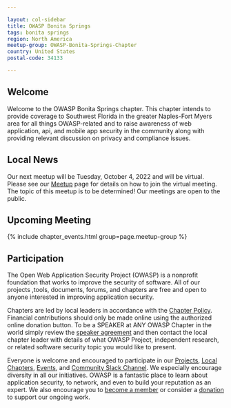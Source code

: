 ```yaml
---

layout: col-sidebar
title: OWASP Bonita Springs
tags: bonita springs
region: North America
meetup-group: OWASP-Bonita-Springs-Chapter
country: United States
postal-code: 34133

---
```


## Welcome
Welcome to the OWASP Bonita Springs chapter.  This chapter intends to provide coverage to Southwest Florida in the greater Naples-Fort Myers area for all things OWASP-related and to raise awareness of web application, api, and mobile app security in the community along with providing relevant discussion on privacy and compliance issues. 

## Local News
Our next meetup will be Tuesday, October 4, 2022 and will be virtual. Please see our [Meetup](https://www.meetup.com/owasp-bonita-springs-chapter/) page for details on how to join the virtual meeting. The topic of this meetup is to be determined! Our meetings are open to the public. 

## Upcoming Meeting

{% include chapter_events.html group=page.meetup-group %}

## Participation
The Open Web Application Security Project (OWASP) is a nonprofit foundation that works to improve the security of software. All of our projects ,tools, documents, forums, and chapters are free and open to anyone interested in improving application security. 

Chapters are led by local leaders in accordance with the [Chapter Policy](https://owasp.org/www-policy/). Financial contributions should only be made online using the authorized online donation button. To be a SPEAKER at ANY OWASP Chapter in the world simply review the [speaker agreement](https://owasp.org/www-policy/) and then contact the local chapter leader with details of what OWASP Project, independent research, or related software security topic you would like to present.

Everyone is welcome and encouraged to participate in our [Projects](/projects), [Local Chapters](/chapters), [Events](/events), and [Community Slack Channel](https://owasp.slack.com/). We especially encourage diversity in all our initiatives. OWASP is a fantastic place to learn about application security, to network, and even to build your reputation as an expert. We also encourage you to [become a member](/membership) or consider a [donation](/donate) to support our ongoing work. 

